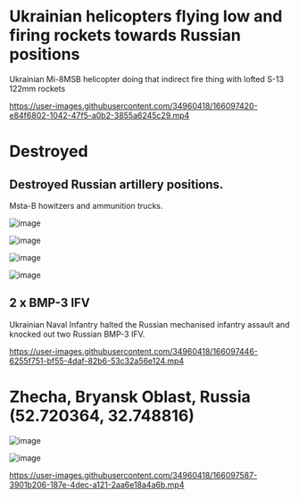 # Ukrainian helicopters flying low and firing rockets towards Russian positions

Ukrainian Mi-8MSB helicopter doing that indirect fire thing with lofted S-13 122mm rockets

https://user-images.githubusercontent.com/34960418/166097420-e84f6802-1042-47f5-a0b2-3855a6245c29.mp4


# Destroyed

## Destroyed Russian artillery positions.

Msta-B howitzers and ammunition trucks.

![image](https://user-images.githubusercontent.com/34960418/166097473-00dbced1-0e5e-4a7e-a99e-79fce845ea4c.png)

![image](https://user-images.githubusercontent.com/34960418/166097475-6085644a-144b-459b-be12-2c83da548eef.png)

![image](https://user-images.githubusercontent.com/34960418/166097478-68960d87-ac92-4ae8-a632-e4d4e10b1a0f.png)

![image](https://user-images.githubusercontent.com/34960418/166097483-4f67bd40-279e-4c32-bde5-c33833916d79.png)


## 2 x BMP-3 IFV

Ukrainian Naval Infantry halted the Russian mechanised infantry assault and knocked out two Russian BMP-3 IFV.

https://user-images.githubusercontent.com/34960418/166097446-6255f751-bf55-4daf-82b6-53c32a56e124.mp4



# Zhecha, Bryansk Oblast, Russia (52.720364, 32.748816)

![image](https://user-images.githubusercontent.com/34960418/166097571-71fe2a57-dd16-43d4-9b77-f1f97508c59e.png)

![image](https://user-images.githubusercontent.com/34960418/166097655-3e034eda-88e5-4c33-b16d-4b099df95d1c.png)

https://user-images.githubusercontent.com/34960418/166097587-3901b206-187e-4dec-a121-2aa6e18a4a6b.mp4

